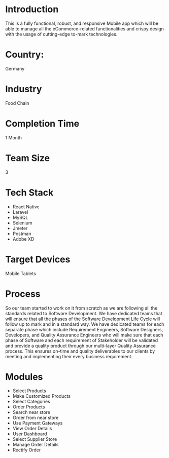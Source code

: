 # Introduction
This is a fully functional, robust, and responsive Mobile app which will be able to manage all the eCommerce-related functionalities and crispy design with the usage of cutting-edge to-mark technologies.
# Country:
Germany
# Industry
Food Chain
# Completion Time
1 Month
# Team Size
3
# Tech Stack
- React Native
- Laravel
- MySQL
- Selenium
- Jmeter
- Postman
- Adobe XD

# Target Devices
Mobile
Tablets
# Process
So our team started to work on it from scratch as we are following all the standards related to Software Development. We have dedicated teams that will ensure that all the phases of the Software Development Life Cycle will follow up to mark and in a standard way.
We have dedicated teams for each separate phase which include Requirement Engineers, Software Designers, Developers, and Quality Assurance Engineers who will make sure that each phase of Software and each requirement of Stakeholder will be validated and provide a quality product through our multi-layer Quality Assurance process.
This ensures on-time and quality deliverables to our clients by meeting and implementing their every business requirement.
# Modules
- Select Products
- Make Customized Products
- Select Categories
- Order Products
- Search near store
- Order from near store
- Use Payment Gateways
- View Order Details
- User Dashboard
- Select Supplier Store
- Manage Order Details
- Rectify Order



